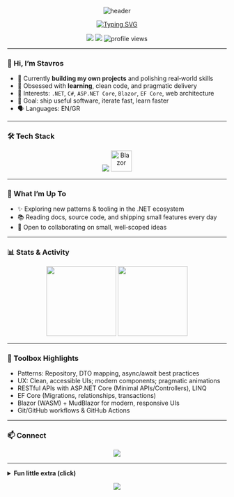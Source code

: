 <!-- Animated, modern, fancy GitHub Profile README for Stavros (username: StKrz) -->

<p align="center">
  <img src="https://capsule-render.vercel.app/api?type=waving&height=200&text=Stavros%20K.&fontAlign=50&fontAlignY=40&color=0:6a00ff,100:00e5ff&animation=twinkling&fontColor=FFFFFF" alt="header" />
</p>

<p align="center">
  <a href="https://github.com/StKrz">
    <img src="https://readme-typing-svg.demolab.com?font=JetBrains+Mono&weight=700&size=22&pause=1200&center=true&vCenter=true&width=650&lines=Junior+Software+Engineer;\.NET+%26+Blazor+Enthusiast;Building+things+%7C+Learning+fast+%7C+Shipping+often" alt="Typing SVG" />
  </a>
</p>

<p align="center">
  <a href="https://github.com/StKrz?tab=followers"><img src="https://img.shields.io/github/followers/StKrz?label=Followers&style=for-the-badge" /></a>
  <a href="https://github.com/StKrz"><img src="https://img.shields.io/github/stars/StKrz?affiliations=OWNER%2CCOLLABORATOR&style=for-the-badge" /></a>
  <img src="https://komarev.com/ghpvc/?username=StKrz&style=for-the-badge" alt="profile views"/>
</p>

---

### 👋 Hi, I’m Stavros

* 🔭 Currently **building my own projects** and polishing real‑world skills
* 🌱 Obsessed with **learning**, clean code, and pragmatic delivery
* 🧩 Interests: `.NET`, `C#`, `ASP.NET Core`, `Blazor`, `EF Core`, web architecture
* 🎯 Goal: ship useful software, iterate fast, learn faster
* 🗣️ Languages: EN/GR

---

### 🛠️ Tech Stack

<p align="center">
  <img src="https://skillicons.dev/icons?i=cs,dotnet,visualstudio,postgresql,postman,git,github,html,css,java,js" />
    <img src="https://upload.wikimedia.org/wikipedia/commons/d/d0/Blazor.png" height="48" alt="Blazor" />
</p>

---

### 🚀 What I’m Up To

* ✨ Exploring new patterns & tooling in the .NET ecosystem
* 📚 Reading docs, source code, and shipping small features every day
* 🤝 Open to collaborating on small, well‑scoped ideas

---

### 📊 Stats & Activity

<p align="center">
  <img height="160" src="https://github-readme-stats.vercel.app/api?username=StKrz&hide=contribs,prs&show_icons=true&theme=tokyonight&hide_border=true" />
  <img height="160" src="https://github-readme-stats.vercel.app/api/top-langs/?username=StKrz&layout=compact&theme=tokyonight&hide_border=true" />
</p>

---

### 🧰 Toolbox Highlights

* Patterns: Repository, DTO mapping, async/await best practices
* UX: Clean, accessible UIs; modern components; pragmatic animations
* RESTful APIs with ASP.NET Core (Minimal APIs/Controllers), LINQ
* EF Core (Migrations, relationships, transactions)
* Blazor (WASM) + MudBlazor for modern, responsive UIs
* Git/GitHub workflows & GitHub Actions

---

### 📫 Connect

<p align="center">
  <a href=""><img src="https://img.shields.io/badge/LinkedIn-connect-blue?style=for-the-badge&logo=linkedin" /></a>
</p>

---

<details>
  <summary><b>Fun little extra (click)</b></summary>

* ⚡ Motto: <i>Code • Learn • Build • Repeat</i>
* 🛠️ Favorite dev loop: <code>read → prototype → refactor → ship</code>
* 🎧 Often coding with rap music

</details>

<p align="center">
  <img src="https://capsule-render.vercel.app/api?type=waving&height=120&section=footer&color=0:00e5ff,100:6a00ff"/>
</p>
